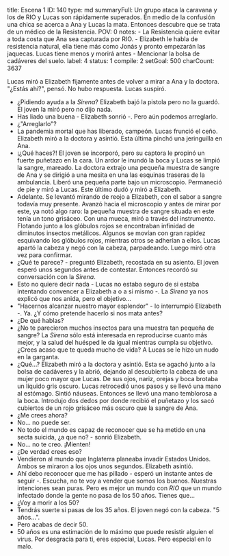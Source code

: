 title:          Escena 1
ID:             140
type:           md
summaryFull:    Un grupo ataca la caravana y los de RIO y Lucas son rápidamente superados. En medio de la confusión una chica se acerca a Ana y Lucas la mata. Entonces descubre que se trata de un médico de la Resistencia.
POV:            0
notes:          - La Resistencia quiere evitar a toda costa que Ana sea capturada por RIO.
                - Elizabeth le habla de resistencia natural, ella tiene más como Jonás y pronto empezarán las jaquecas. Lucas tiene menos y morirá antes
                - Mencionar la bolsa de cadáveres del suelo.
label:          4
status:         1
compile:        2
setGoal:        500
charCount:      3637


Lucas miró a Elizabeth fijamente antes de volver a mirar a Ana y la doctora.
"¿Estás ahí?", pensó.
No hubo respuesta. Lucas suspiró.
- ¿Pidiendo ayuda a la *Sirena*?
Elizabeth bajó la pistola pero no la guardó. El joven la miró pero no dijo nada.
- Has liado una buena - Elizabeth sonrió -. Pero aún podemos arreglarlo.
- ¿"Arreglarlo"?
- La pandemia mortal que has liberado, campeón.
Lucas frunció el ceño. Elizabeth miró a la doctora y asintió. Esta última pinchó una jeringuilla en Ana.
- ¡¿Qué haces?!
El joven se incorporó, pero su captora le propinó un fuerte puñetazo en la cara. Un ardor le inundó la boca y Lucas se limpió la sangre, mareado.
La doctora extrajo una pequeña muestra de sangre de Ana y se dirigió a una mesita en una las esquinas traseras de la ambulancia. Liberó una pequeña parte bajo un microscopio.
Permaneció de pie y miró a Lucas. Este último dudó y miró a Elizabeth.
- Adelante.
Se levantó mirando de reojo a Elizabeth, con el sabor a sangre todavía muy presente.
Avanzó hacia el microscopio y antes de mirar por este, ya notó algo raro: la pequeña muestra de sangre situada en este tenía un tono grisáceo.
Con una mueca, miró a través del instrumento.
Flotando junto a los glóbulos rojos se encontraban infinidad de diminutos insectos metálicos. Algunos se movían con gran rapidez esquivando los glóbulos rojos, mientras otros se adherían a ellos.
Lucas apartó la cabeza y negó con la cabeza, parpadeando. Luego miró otra vez para confirmar.
- ¿Qué te parece? - preguntó Elizabeth, recostada en su asiento.
El joven esperó unos segundos antes de contestar. Entonces recordó su conversación con la *Sirena*.
- Esto no quiere decir nada - Lucas no estaba seguro de si estaba intentando convencer a Elizabeth a o a si mismo -. La *Sirena* ya nos explicó que nos anida, pero el objetivo...
- "Hacernos alcanzar nuestro mayor esplendor" - lo interrumpió Elizabeth -. Ya. ¿Y cómo pretende hacerlo si nos mata antes?
- ¿De qué hablas?
- ¿No te parecieron muchos insectos para una muestra tan pequeña de sangre? La *Sirena* sólo está interesada en reproducirse cuanto más mejor, y la salud del huésped le da igual mientras cumpla su objetivo. ¿Crees acaso que te queda mucho de vida?
A Lucas se le hizo un nudo en la garganta.
- ¿Qué...?
Elizabeth miró a la doctora y asintió. Esta se agachó junto a la bolsa de cadáveres y la abrió, dejando al descubierto la cabeza de una mujer poco mayor que Lucas. De sus ojos, nariz, orejas y boca  brotaba un líquido gris oscuro.
Lucas retrocedió unos pasos y se llevó una mano al estómago. Sintió náuseas.
Entonces se llevó una mano temblorosa a la boca. Introdujo dos dedos por donde recibió el puñetazo y los sacó cubiertos de un rojo grisáceo más oscuro que la sangre de Ana.
- ¿Me crees ahora?
- No... no puede ser.
- No todo el mundo es capaz de reconocer que se ha metido en una secta suicida, ¿a que  no? - sonrió Elizabeth.
- No... no te creo. ¡Mienten!
- ¿De verdad crees eso?
- Vendieron al mundo que Inglaterra planeaba invadir Estados Unidos.
Ambos se miraron a los ojos unos segundos. Elizabeth asintió.
- Ahí debo reconocer que me has pillado - esperó un instante antes de seguir -. Escucha, no te voy a vender que somos los buenos. Nuestras intenciones sean puras. Pero es mejor un mundo con *RIO* que un mundo infectado donde la gente no pasa de los 50 años. Tienes que...
- ¿Voy a morir a los 50?
- Tendrás suerte si pasas de los 35 años.
El joven negó con la cabeza. "5 años...".
- Pero acabas de decir 50.
- 50 años es una estimación de lo máximo que puede resistir alguien el virus. Por desgracia para ti, eres especial, Lucas. Pero especial en lo malo.